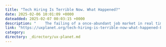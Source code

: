 ```yaml
---
title: "Tech Hiring Is Terrible Now. What Happened?"
date: 2025-02-06 10:01:09 +0000
dateadded: 2025-02-07 00:03:15 +0000
description: "    The failing of a once-abundant job market in real time  Continue reading on UX Planet »  "
link: "https://uxplanet.org/tech-hiring-is-terrible-now-what-happened-b7f950f51835?source=rss----819cc2aaeee0---4"
category:
directory: _directory/ux-planet.md
---
```

